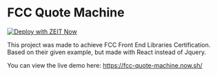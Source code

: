 # FCC Quote Machine

[![Deploy with ZEIT Now](https://zeit.co/button)](https://zeit.co/new/project?template=https://github.com/nicolasmgaray/fcc-quote-machine)

This project was made to achieve FCC Front End Libraries Certification. Based on their given example, but made with React instead of Jquery.

You can view the live demo here: https://fcc-quote-machine.now.sh/
